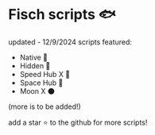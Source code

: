 # Fisch scripts 🐟

updated - 12/9/2024
scripts featured:

- Native 🍃
- Hidden 🌙
- Speed Hub X 🏮
- Space Hub 🌌
- Moon X 🌑

(more is to be added!)

add a star ⭐ to the github for more scripts!
